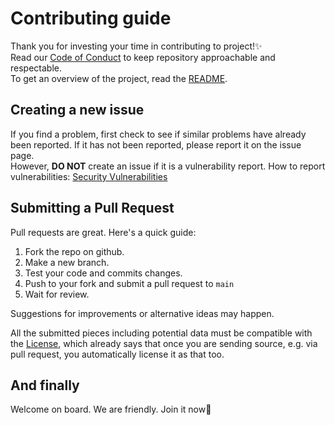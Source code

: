 # Contributing guide
Thank you for investing your time in contributing to project!✨  
Read our [Code of Conduct](https://github.com/rmuraix/.github/blob/main/.github/CODE_OF_CONDUCT.md) to keep repository approachable and respectable.  
To get an overview of the project, read the [README](../README.md).  
## Creating a new issue
If you find a problem, first check to see if similar problems have already been reported. If it has not been reported, please report it on the issue page.  
However, **DO NOT** create an issue if it is a vulnerability report. How to report vulnerabilities: [Security Vulnerabilities](https://github.com/rmuraix/.github/blob/main/.github/SECURITY.md)  
## Submitting a Pull Request
Pull requests are great. Here's a quick guide:

1. Fork the repo on github.  
2. Make a new branch.  
3. Test your code and commits changes.
4. Push to your fork and submit a pull request to `main`  
5. Wait for review.  

Suggestions for improvements or alternative ideas may happen.  

All the submitted pieces including potential data must be compatible with the [License](../LICENSE), which already says that once you are sending source, e.g. via pull request, you automatically license it as that too.  

## And finally
Welcome on board. We are friendly. Join it now👀